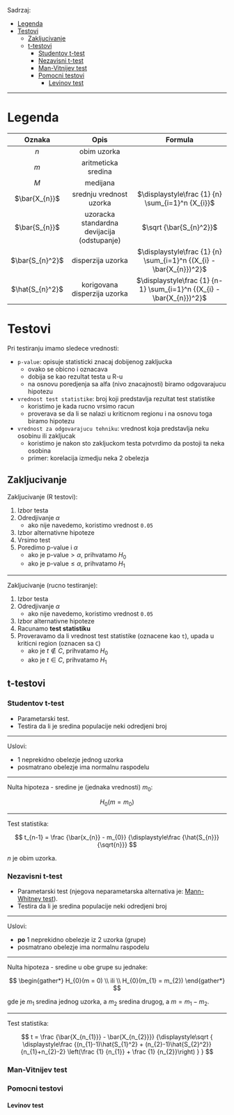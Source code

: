 Sadrzaj:
* [Legenda](#legenda)
* [Testovi](#testovi)
  * [Zakljucivanje](#zakljucivanje)
  * [t-testovi](#t-testovi)
    * [Studentov t-test](#studentov-t-test)
    * [Nezavisni t-test](#nezavisni-t-test)
    * [Man-Vitnijev test](#man-vitnijev-test)
    * [Pomocni testovi](#pomocni-testovi)
      * [Levinov test](#levinov-test)

---    

# Legenda

| Oznaka          | Opis                                        | Formula                                                               |
|:---------------:|:-------------------------------------------:|:---------------------------------------------------------------------:|
| $n$             | obim uzorka                                 |                                                                       |
| $m$             | aritmeticka sredina                         |                                                                       |
| $M$             | medijana                                    |                                                                       |
| $\bar{X_{n}}$   | srednju vrednost uzorka                     | $\displaystyle\frac {1} {n} \sum_{i=1}^n {X_{i}}$                     |
| $\bar{S_{n}}$   | uzoracka standardna devijacija (odstupanje) | $\sqrt {\bar{S_{n}^2}}$                                               |
| $\bar{S_{n}^2}$ | disperzija uzorka                           | $\displaystyle\frac {1} {n} \sum_{i=1}^n {(X_{i} - \bar{X_{n}})^2}$   |
| $\hat{S_{n}^2}$ | korigovana disperzija uzorka                | $\displaystyle\frac {1} {n-1} \sum_{i=1}^n {(X_{i} - \bar{X_{n}})^2}$ |

# Testovi

Pri testiranju imamo sledece vrednosti:
* `p-value`: opisuje statisticki znacaj dobijenog zakljucka
  * ovako se obicno i oznacava
  * dobija se kao rezultat testa u R-u
  * na osnovu poredjenja sa alfa (nivo znacajnosti) biramo odgovarajucu hipotezu
* `vrednost test statistike`: broj koji predstavlja rezultat test statistike
  * koristimo je kada rucno vrsimo racun
  * proverava se da li se nalazi u kriticnom regionu i na osnovu toga biramo hipotezu
* `vrednost za odgovarajucu tehniku`: vrednost koja predstavlja neku osobinu ili zakljucak
  * koristimo je nakon sto zakljuckom testa potvrdimo da postoji ta neka osobina
  * primer: korelacija izmedju neka 2 obelezja


## Zakljucivanje

Zakljucivanje (R testovi):
1. Izbor testa
2. Odredjivanje $\alpha$
   * ako nije navedemo, koristimo vrednost `0.05`
3. Izbor alternativne hipoteze
4. Vrsimo test
5. Poredimo p-value i $\alpha$
   * ako je $\text{p-value} > \alpha$, prihvatamo $H_{0}$
   * ako je $\text{p-value} \le \alpha$, prihvatamo $H_{1}$

---
   
Zakljucivanje (rucno testiranje):
1. Izbor testa
2. Odredjivanje $\alpha$
   * ako nije navedemo, koristimo vrednost `0.05`
3. Izbor alternativne hipoteze
4. Racunamo **test statistiku**
5. Proveravamo da li vrednost test statistike (oznacene kao `t`), upada u kriticni region (oznacen sa `C`)
   * ako je $t \notin C$, prihvatamo $H_{0}$
   * ako je $t \in C$, prihvatamo $H_{1}$

## t-testovi

### Studentov t-test

* Parametarski test.
* Testira da li je sredina populacije neki odredjeni broj

---

Uslovi:
* 1 neprekidno obelezje jednog uzorka
* posmatrano obelezje ima normalnu raspodelu

---

Nulta hipoteza - sredine je (jednaka vrednosti) $m_{0}$:

$$
H_{0}(m=m_{0})
$$

---

Test statistika:

$$
t_{n-1} = \frac {\bar{x_{n}} - m_{0}} {\displaystyle\frac {\hat{S_{n}}} {\sqrt{n}}}
$$

$n$ je obim uzorka.

### Nezavisni t-test

* Parametarski test (njegova neparametarska alternativa je: [Mann-Whitney test](#mann-whitney-test)).
* Testira da li je sredina populacije neki odredjeni broj

---

Uslovi:
* **po** 1 neprekidno obelezje iz 2 uzorka (grupe)
* posmatrano obelezje ima normalnu raspodelu

---

Nulta hipoteza - sredine u obe grupe su jednake:

$$
\begin{gather*}
H_{0}(m = 0) \\
ili \\
H_{0}(m_{1} = m_{2})
\end{gather*}
$$

gde je $m_{1}$ sredina jednog uzorka, a $m_{2}$ sredina drugog, a $m = m_{1} - m_{2}$.

---

Test statistika:

$$
t = 
\frac 
    {\bar{X_{n_{1}}} - \bar{X_{n_{2}}}}
    {\displaystyle\sqrt {
      \displaystyle\frac {(n_{1}-1)\hat{S_{1}^2} + (n_{2}-1)\hat{S_{2}^2}} {n_{1}+n_{2}-2} 
      \left(\frac {1} {n_{1}} + \frac {1} {n_{2}}\right)
      }
    }
$$

### Man-Vitnijev test

### Pomocni testovi

#### Levinov test


